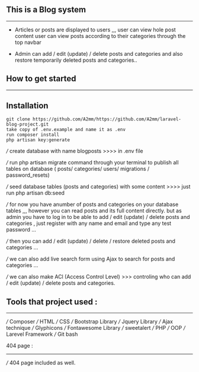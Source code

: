 
## This is a Blog system 
________________________________


- Articles or posts are displayed to users ,,, user can view hole post content 
   user can view posts according to their categories through the top navbar


- Admin can add / edit (update) / delete posts and categories and also restore temporarily deleted posts and categories.. 


## How to get started
_______________________

## Installation

    git clone https://github.com/A2mm/https://github.com/A2mm/laravel-blog-project.git
    take copy of .env.example and name it as .env
    run composer install 
    php artisan key:generate


*/*  create database with name blogposts >>>> in .env file


*/*  run php artisan migrate command through your terminal to publish all tables on database 
     ( posts/ categories/ users/ migrations / password_resets) 


*/* seed database tables (posts and categories) with some content   >>>> just run php artisan db:seed 


*/* for now you have anumber of posts and categories on your database tables ,,, however you can read posts and its full content directly.
    but as admin you have to log in to be able to add / edit (update) / delete posts and categories , just register with any name and email and type any test password ... 

*/* then you can add / edit (update) / delete / restore deleted  posts and categories ... 


*/* we can also add live search form using Ajax to search for posts and categories ...


*/* we can also make ACl (Access Control Level) >>> controling who can  add / edit (update) / delete posts and categories.


## Tools that project used :
____________________________

*/*   Composer 
*/*   HTML 
*/*   CSS 
*/*   Bootstrap Library 
*/*   Jquery Library 
*/*   Ajax technique
*/*   Glyphicons 
*/*   Fontawesome Library
*/*   sweetalert
*/*   PHP 
*/*   OOP 
*/*   Larevel Framework 
*/*   Git bash 


404 page : 
___________
*/*  404 page included as well.